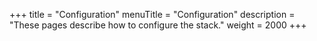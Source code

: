 +++
title = "Configuration"
menuTitle = "Configuration"
description = "These pages describe how to configure the stack."
weight = 2000
+++

